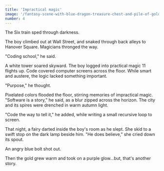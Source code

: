 ```yaml
---
title: 'Impractical magic'
image: '/fantasy-scene-with-blue-dragon-treasure-chest-and-pile-of-golden-coins-d-illustration-707801968.jpg'
number: 4
---
```


The Six train sped through darkness.

The boy climbed out at Wall Street, and snaked through back alleys to Hanover Square. Magicians thronged the way.

"Coding school," he said. 

A white tower soared skyward. The boy logged into practical magic 11 flights up. Code covered computer screens across the floor. While smart and austere, the logic lacked something important.

"Purpose," he thought.

Pixelated colors flooded the floor, stirring memories of impractical magic. "Software is a story," he said, as a blur zipped across the horizon. The city and its spires were drenched in warm autumn light. 

"Code the way to tell it," he added, while writing a small recursive loop to screen.

That night, a fairy darted inside the boy's room as he slept. She skid to a swift stop on the dark lamp beside him. "He does believe," she cried down its spout. 

An angry blue bolt shot out. 

Then the gold grew warm and took on a purple glow...but, that's another story.